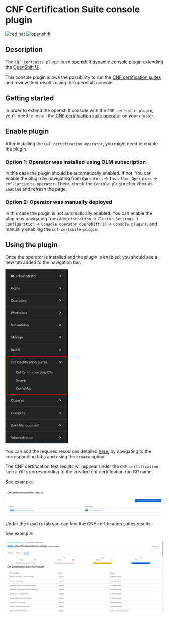 # CNF Certification Suite console plugin

[![red hat](https://img.shields.io/badge/red%20hat---?color=gray&logo=redhat&logoColor=red&style=flat)](https://www.redhat.com)
[![openshift](https://img.shields.io/badge/openshift---?color=gray&logo=redhatopenshift&logoColor=red&style=flat)](https://www.redhat.com/en/technologies/cloud-computing/openshift)

## Description

The `CNF certsuite plugin` is an
[openshift dynamic console plugin](https://github.com/openshift/console/tree/master/frontend/packages/console-dynamic-plugin-sdk)
extending the [OpenShift UI](https://github.com/openshift/console).

This console plugin allows the possibility to run the
[CNF certification suites](https://github.com/test-network-function/cnf-certification-test)
and review their results using the openshift console.

## Getting started

In order to extend the openshift console with the `CNF certsuite plugin`,
you'll need to install the
[CNF certification suite operator](https://github.com/test-network-function/cnf-certsuite-operator)
on your cluster.

## Enable plugin

After installing the `CNF certification operator`, you might need to enable the plugin.

### Option 1: Operator was installed using OLM subscription

In this case the plugin should be automatically enabled.
If not, You can enable the plugin by navigating from `Operators` →
`Installed Operators` → `cnf-certsuite-operator`.
There, check the `Console plugin` checkbox as `Enabled` and refresh the page.

### Option 2: Operator was manually deployed

In this case the plugin is not automatically enabled.
You can enable the plugin by navigating from
`Administration` → `Cluster Settings` → `Configuration` →
`Console operator.openshift.io` → `Console plugins`,
and manually enabling the `cnf-certsuite-plugin`.

## Using the plugin

Once the operator is installed and the plugin is enabled,
you should see a new tab added to the navigation bar:

<!-- markdownlint-disable-next-line no-inline-html -->
<img src="doc/navigation-bar-with-plugin.png" width="200" alt="navigation bar withplugin">
<!-- markdownlint-enable-next-line no-inline-html -->

You can add the required resources detailed
[here](https://github.com/test-network-function/cnf-certsuite-operator?tab=readme-ov-file#how-to-customize-the-cnf-certification-suite-run),
by navigating to the corresponding tabs and using the `create` option.

The CNF certification test results will appear under the
`CNF certification Suite CR's` corresponding to the created
cnf certification run CR name.

See example:

![cnfCertificationSuiteRun-CR-list](doc/cnfCertificationSuiteRun-CR-list.png)

Under the `Results` tab you can find the CNF certification suites results.

See example:

![cnfCertificationSuiteRun-results](doc/cnfCertificationSuiteRun-results.png)

